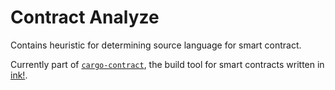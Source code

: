 # Contract Analyze

Contains heuristic for determining source language for smart contract.

Currently part of [`cargo-contract`](https://github.com/use-ink/cargo-contract), the build tool for smart
 contracts written in [ink!](https://github.com/use-ink/ink).
